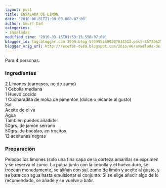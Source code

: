 ```yaml
---
layout: post
title: ENSALADA DE LIMÓN
date: '2010-06-01T21:00:00.000-07:00'
author: Smurf Dad
categories:
- Ensaladas
modified_time: '2016-03-16T01:53:13.550-07:00'
blogger_id: tag:blogger.com,1999:blog-5299957599287034512.post-8573662595529261241
blogger_orig_url: http://recetas-desa.blogspot.com/2010/06/ensalada-de-limon.html
---
```


Para 4 personas.<br><h3>Ingredientes</h3><p>2 Limones (carnosos, no de zumo)<br/>1 Cebolla mediana<br/>1 Huevo cocido<br/>1 Cucharadita de moka de piment&oacute;n (dulce o picante al gusto)<br/>Sal<br/>Aceite de oliva<br/>Agua<br/>Tambi&eacute;n puedes a&ntilde;adirle:<br/>50grs. de jam&oacute;n serrano<br/>50grs. de bacalao, en trocitos<br/>12 aceitunas negras<br/></p><h3>Preparaci&oacute;n</h3><p>Pelados los limones (solo una fina capa de la corteza amarilla) se exprimen y se reserva el zumo. La pulpa junto con la cebolla y el huevo duro, se trocean menudamente, se ali&ntilde;an con sal, zumo de lim&oacute;n y aceite al gusto, y se bate con agua hasta emulsionar el conjunto. Si se elige a&ntilde;adir algo de lo recomendado, se a&ntilde;ade y se vuelve a batir.<br/></p>